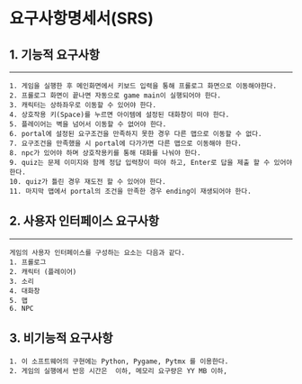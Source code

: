 요구사항명세서(SRS)
=====
## 1. 기능적 요구사항
---
    1. 게임을 실행한 후 메인화면에서 키보드 입력을 통해 프롤로그 화면으로 이동해야한다.
    2. 프롤로그 화면이 끝나면 자동으로 game main이 실행되어야 한다.
    3. 캐릭터는 상하좌우로 이동할 수 있어야 한다.
    4. 상호작용 키(Space)를 누르면 아이템에 설정된 대화창이 떠야 한다.
    5. 플레이어는 벽을 넘어서 이동할 수 없어야 한다.
    6. portal에 설정된 요구조건을 만족하지 못한 경우 다른 맵으로 이동할 수 없다.
    7. 요구조건을 만족했을 시 portal에 다가가면 다른 맵으로 이동해야 한다.
    8. npc가 있어야 하며 상호작용키를 통해 대화를 나눠야 한다.
    9. quiz는 문제 이미지와 함께 정답 입력창이 떠야 하고, Enter로 답을 제출 할 수 있어야 한다.
    10. quiz가 틀린 경우 재도전 할 수 있어야 한다.
    11. 마지막 맵에서 portal의 조건을 만족한 경우 ending이 재생되어야 한다.

## 2. 사용자 인터페이스 요구사항
---
    게임의 사용자 인터페이스를 구성하는 요소는 다음과 같다.
    1. 프롤로그
    2. 캐릭터 (플레이어)
    3. 소리
    4. 대화창
    5. 맵
    6. NPC
    
## 3. 비기능적 요구사항
    1. 이 소프트웨어의 구현에는 Python, Pygame, Pytmx 를 이용한다.
    2. 게임의 실행에서 반응 시간은  이하, 메모리 요구량은 YY MB 이하,
